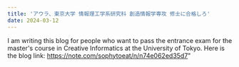 ```yaml
---
title: 'アウラ、東京大学 情報理工学系研究科 創造情報学専攻 修士に合格しろ'
date: 2024-03-12
---
```


I am writing this blog for people who want to pass the entrance exam for the master's course in Creative Informatics at the University of Tokyo. Here is the blog link: https://note.com/sophytoeat/n/n74e062ed35d7"